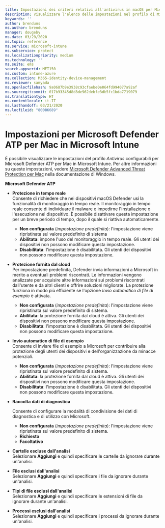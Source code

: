 ```yaml
---
title: Impostazioni dei criteri relativi all'antivirus in macOS per Microsoft Defender Antivirus per Intune | Microsoft Docs
description: Visualizzare l'elenco delle impostazioni nel profilo di Microsoft Defender Antivirus per macOS. Questo profilo fa parte del criterio Antivirus di Sicurezza degli endpoint per macOS in Microsoft Intune.
keywords: ''
author: brenduns
ms.author: brenduns
manager: dougeby
ms.date: 03/20/2020
ms.topic: reference
ms.service: microsoft-intune
ms.subservice: protect
ms.localizationpriority: medium
ms.technology: ''
ms.suite: ems
search.appverid: MET150
ms.custom: intune-azure
ms.collection: M365-identity-device-management
ms.reviewer: samyada
ms.openlocfilehash: 9a0687b9e3938c93cfaebe0e064fd994077a92af
ms.sourcegitcommit: 017b93345d8d8de962debfe3db5fc1bda7719079
ms.translationtype: HT
ms.contentlocale: it-IT
ms.lasthandoff: 03/21/2020
ms.locfileid: "80086689"
---
```

# <a name="settings-for-microsoft-defender-atp-for-mac-in-microsoft-intune"></a>Impostazioni per Microsoft Defender ATP per Mac in Microsoft Intune

È possibile visualizzare le impostazioni del profilo *Antivirus* configurabili per Microsoft Defender ATP per Mac in Microsoft Intune. Per altre informazioni su queste impostazioni, vedere [Microsoft Defender Advanced Threat Protection per Mac](https://docs.microsoft.com/windows/security/threat-protection/microsoft-defender-atp/microsoft-defender-atp-mac) nella documentazione di Windows.

**Microsoft Defender ATP**

- **Protezione in tempo reale**  
  Consente di richiedere che nei dispositivi macOS Defender usi la funzionalità di monitoraggio in tempo reale. Il monitoraggio in tempo reale consente di individuare il malware e impedirne l'installazione o l'esecuzione nel dispositivo. È possibile disattivare questa impostazione per un breve periodo di tempo, dopo il quale si riattiva automaticamente.

  - **Non configurata** (*impostazione predefinita*): l'impostazione viene ripristinata sul valore predefinito di sistema
  - **Abilitata**: impone l'uso del monitoraggio in tempo reale. Gli utenti dei dispositivi non possono modificare questa impostazione.
  - **Disabilitata**: l'impostazione è disabilitata. Gli utenti dei dispositivi non possono modificare questa impostazione.

- **Protezione fornita dal cloud**  
  Per impostazione predefinita, Defender invia informazioni a Microsoft in merito a eventuali problemi riscontrati. Le informazioni vengono analizzate per acquisire altre informazioni sui problemi riscontrati dall'utente e da altri clienti e offrire soluzioni migliorate. La protezione funziona in modo più efficiente se l'opzione *Invio automatico di file di esempio* è attivata.

  - **Non configurata** (*impostazione predefinita*): l'impostazione viene ripristinata sul valore predefinito di sistema.
  - **Abilitata**: la protezione fornita dal cloud è attiva. Gli utenti dei dispositivi non possono modificare questa impostazione.
  - **Disabilitata**: l'impostazione è disabilitata. Gli utenti dei dispositivi non possono modificare questa impostazione.

- **Invio automatico di file di esempio**  
  Consente di inviare file di esempio a Microsoft per contribuire alla protezione degli utenti dei dispositivi e dell'organizzazione da minacce potenziali.

  - **Non configurata** (*impostazione predefinita*): l'impostazione viene ripristinata sul valore predefinito di sistema.
  - **Abilitata**: la protezione fornita dal cloud è attiva.  Gli utenti dei dispositivi non possono modificare questa impostazione.
  - **Disabilitata**: l'impostazione è disabilitata. Gli utenti dei dispositivi non possono modificare questa impostazione.

- **Raccolta dati di diagnostica**

  Consente di configurare la modalità di condivisione dei dati di diagnostica e di utilizzo con Microsoft.

  - **Non configurata** (*impostazione predefinita*): l'impostazione viene ripristinata sul valore predefinito di sistema.
  - **Richiesto**
  - **Facoltativo**

- **Cartelle escluse dall'analisi**  
  Selezionare **Aggiungi** e quindi specificare le cartelle da ignorare durante un'analisi.

- **File esclusi dall'analisi**  
  Selezionare **Aggiungi** e quindi specificare i file da ignorare durante un'analisi.

- **Tipi di file esclusi dall'analisi**  
  Selezionare **Aggiungi** e quindi specificare le estensioni di file da ignorare durante un'analisi.

- **Processi esclusi dall'analisi**  
  Selezionare **Aggiungi** e quindi specificare i processi da ignorare durante un'analisi.
